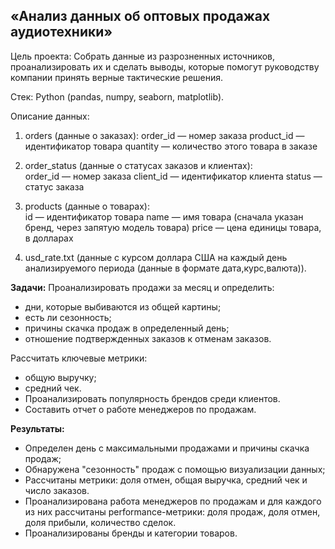 ## «Анализ данных об оптовых продажах аудиотехники»

Цель проекта:
Cобрать данные из разрозненных источников, проанализировать их и сделать выводы, которые помогут руководству компании принять верные тактические решения.

Стек:
Python (pandas, numpy, seaborn, matplotlib).

Описание данных:
1. orders (данные о заказах):
order_id — номер заказа
product_id — идентификатор товара
quantity — количество этого товара в заказе

2. order_status (данные о статусах заказов и клиентах):  
order_id — номер заказа
client_id — идентификатор клиента
status — статус заказа

3. products (данные о товарах):  
id — идентификатор товара
name — имя товара (сначала указан бренд, через запятую модель товара)
price — цена единицы товара, в долларах

4. usd_rate.txt (данные с курсом доллара США на каждый день анализируемого периода (данные в формате дата,курс,валюта)).

**Задачи:**
Проанализировать продажи за месяц и определить:
- дни, которые выбиваются из общей картины;
- есть ли сезонность;
- причины скачка продаж в определенный день;
- отношение подтвержденных заказов к отменам заказов.

Рассчитать ключевые метрики:
- общую выручку;
- средний чек.
- Проанализировать популярность брендов среди клиентов.
- Составить отчет о работе менеджеров по продажам.

**Результаты:**  
- Определен день с максимальными продажами и причины скачка продаж;  
- Обнаружена "сезонность" продаж с помощью визуализации данных;  
- Рассчитаны метрики: доля отмен, общая выручка, средний чек и число заказов.  
- Проанализирована работа менеджеров по продажам и для каждого из них рассчитаны performance-метрики: доля продаж, доля отмен, доля прибыли, количество сделок.  
- Проанализированы бренды и категории товаров.  
